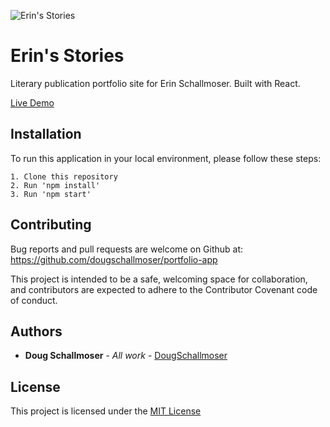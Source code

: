 ![Erin's Stories](https://user-images.githubusercontent.com/65590878/120935538-24495580-c6b8-11eb-8de6-8d2118c4aa78.png)

# Erin's Stories

Literary publication portfolio site for Erin Schallmoser. Built with React.

[Live Demo](https://www.erinschallmoser.com/)

## Installation

To run this application in your local environment, please follow these steps:

```
1. Clone this repository
2. Run 'npm install'
3. Run 'npm start'
```

## Contributing

Bug reports and pull requests are welcome on Github at:
https://github.com/dougschallmoser/portfolio-app

This project is intended to be a safe, welcoming space for collaboration, and contributors are expected to adhere to the Contributor Covenant code of conduct.

## Authors

- **Doug Schallmoser** - _All work_ - [DougSchallmoser](https://github.com/dougschallmoser)

## License

This project is licensed under the [MIT License](https://opensource.org/licenses/MIT)
